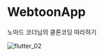 # WebtoonApp <br>

노마드 코더님의 클론코딩 따라하기 <br>

![flutter_02](https://user-images.githubusercontent.com/45617447/235264016-4827789a-8cef-4b49-b9e7-987536f3fca7.png)

